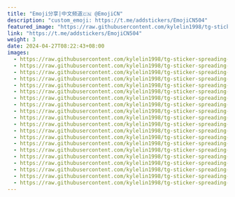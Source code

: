 ```yaml
---
title: "Emoji分享|中文频道🇨🇳 @EmojiCN"
description: "custom_emoji: https://t.me/addstickers/EmojiCN504"
featured_image: "https://raw.githubusercontent.com/kylelin1998/tg-sticker-spreading-worldwide-images/main/img/283badde-5e69-40d8-ad91-ac43862e7ffe.jpg"
link: "https://t.me/addstickers/EmojiCN504"
weight: 3
date: 2024-04-27T08:22:43+08:00
images:
  - https://raw.githubusercontent.com/kylelin1998/tg-sticker-spreading-worldwide-images/main/img/283badde-5e69-40d8-ad91-ac43862e7ffe.jpg
  - https://raw.githubusercontent.com/kylelin1998/tg-sticker-spreading-worldwide-images/main/img/910325e5-482c-495c-af17-625768fb6343.jpg
  - https://raw.githubusercontent.com/kylelin1998/tg-sticker-spreading-worldwide-images/main/img/2f1e63db-4ea1-4ad7-aa63-d51961c48ebd.jpg
  - https://raw.githubusercontent.com/kylelin1998/tg-sticker-spreading-worldwide-images/main/img/4ef1bf14-0e23-4227-a7c4-ed527d9fb3cd.jpg
  - https://raw.githubusercontent.com/kylelin1998/tg-sticker-spreading-worldwide-images/main/img/81edfe79-ae08-41fb-b4e4-f3a4311f3f7b.jpg
  - https://raw.githubusercontent.com/kylelin1998/tg-sticker-spreading-worldwide-images/main/img/7492fd79-3674-4abf-8e3d-4176f1302e98.jpg
  - https://raw.githubusercontent.com/kylelin1998/tg-sticker-spreading-worldwide-images/main/img/d108275a-5844-4c16-91df-39257a88487a.jpg
  - https://raw.githubusercontent.com/kylelin1998/tg-sticker-spreading-worldwide-images/main/img/fa942146-4cb5-416a-89db-44173dd0e8aa.jpg
  - https://raw.githubusercontent.com/kylelin1998/tg-sticker-spreading-worldwide-images/main/img/8fdb2ade-37ab-40df-beea-d72dbfa54645.jpg
  - https://raw.githubusercontent.com/kylelin1998/tg-sticker-spreading-worldwide-images/main/img/8e90f859-50b5-4c34-b494-16d6c35e0a78.jpg
  - https://raw.githubusercontent.com/kylelin1998/tg-sticker-spreading-worldwide-images/main/img/5ef66588-502c-44e5-b716-2af1e489e58a.jpg
  - https://raw.githubusercontent.com/kylelin1998/tg-sticker-spreading-worldwide-images/main/img/35d95153-7ae0-4692-ba83-6d507240b56e.jpg
  - https://raw.githubusercontent.com/kylelin1998/tg-sticker-spreading-worldwide-images/main/img/06a6d5fe-c534-4b74-a356-5a83badb335f.jpg
  - https://raw.githubusercontent.com/kylelin1998/tg-sticker-spreading-worldwide-images/main/img/6bf69baa-ad9d-47dc-adcd-3f4351d9e1ad.jpg
  - https://raw.githubusercontent.com/kylelin1998/tg-sticker-spreading-worldwide-images/main/img/6e8e25ed-df3a-431f-9608-f296f39b656a.jpg
  - https://raw.githubusercontent.com/kylelin1998/tg-sticker-spreading-worldwide-images/main/img/e1d7e751-60e5-4c38-aa0f-79b053b90b7b.jpg
  - https://raw.githubusercontent.com/kylelin1998/tg-sticker-spreading-worldwide-images/main/img/4e4d2421-760b-4114-bd1d-875a1bd7ca9d.jpg
  - https://raw.githubusercontent.com/kylelin1998/tg-sticker-spreading-worldwide-images/main/img/66d35267-2a64-451b-84a3-f7a33f2e4c4a.jpg
  - https://raw.githubusercontent.com/kylelin1998/tg-sticker-spreading-worldwide-images/main/img/297397b1-5f9b-428a-8337-10032631f22b.jpg
  - https://raw.githubusercontent.com/kylelin1998/tg-sticker-spreading-worldwide-images/main/img/4292844f-97a4-45f2-a13d-5863f48f20d8.jpg
---
```

